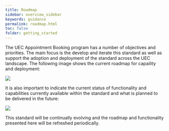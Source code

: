 ```yaml
---
title: Roadmap
sidebar: overview_sidebar
keywords: guidance
permalink: roadmap.html
toc: false
folder: getting_started
---
```


The UEC Appointment Booking program has a number of objectives and priorities. The main focus is the develop and iterate this standard as well as support the adoption and deployment of the standard across the UEC landscape. The following image shows the current roadmap for capaility and deployment:


<image src="images/overview/roadmap1.png"/>  


It is also important to indicate the current status of functionality and capabilities currently available within the standard and what is planned to be delivered in the future:


<image src="images/overview/roadmap2.png"/>  


This standard will be continually evolving and the roadmap and functionality presented here will be refreshed periodically.
